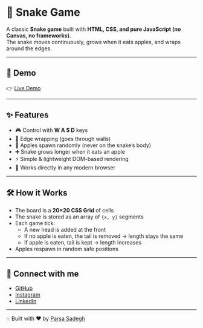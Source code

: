 # 🐍 Snake Game

A classic **Snake game** built with **HTML, CSS, and pure JavaScript (no Canvas, no frameworks)**.  
The snake moves continuously, grows when it eats apples, and wraps around the edges.

---

## 🚀 Demo
👉 [Live Demo](https://parsadgh.github.io/Snake-Game/)  

---

## ✨ Features
- 🎮 Control with **W A S D** keys  
- 🔁 Edge wrapping (goes through walls)  
- 🍎 Apples spawn randomly (never on the snake’s body)  
- ➕ Snake grows longer when it eats an apple  
- ⚡ Simple & lightweight DOM-based rendering  
- 📱 Works directly in any modern browser  

---

## 🛠 How it Works
- The board is a **20×20 CSS Grid** of cells  
- The snake is stored as an array of `{x, y}` segments  
- Each game tick:  
  - A new head is added at the front  
  - If no apple is eaten, the tail is removed → length stays the same  
  - If apple is eaten, tail is kept → length increases  
- Apples respawn in random safe positions  

---

## 🔗 Connect with me
- [GitHub](https://github.com/Parsadgh)  
- [Instagram](https://instagram.com/parsa.sdgh.dev)  
- [LinkedIn](https://www.linkedin.com/in/parsa-sadegh-440a572a2)  

---

💡 Built with ❤️ by [Parsa Sadegh](https://github.com/Parsadgh)
